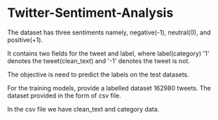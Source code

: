 # Twitter-Sentiment-Analysis
The dataset has three sentiments namely, negative(-1), neutral(0), and positive(+1).


It contains two fields for the tweet and label, where label(category) '1' denotes the tweet(clean_text) and '-1' denotes the tweet is not.


The objective is need to predict the labels on the test datasets.


For the training models, provide a labelled dataset 162980 tweets. The dataset provided in the form of csv file.


In the csv file we have clean_text and category data.
